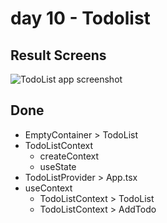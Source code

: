 # day 10 - Todolist

## Result Screens

![TodoList app screenshot](https://raw.githubusercontent.com/dev-yakuza/react-study/master/image/screenshot.png)

## Done

- EmptyContainer > TodoList
- TodoListContext
  - createContext
  - useState
- TodoListProvider > App.tsx
- useContext
  - TodoListContext > TodoList
  - TodoListContext > AddTodo
